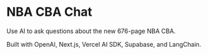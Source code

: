 # NBA CBA Chat

Use AI to ask questions about the new 676-page NBA CBA.

Built with OpenAI, Next.js, Vercel AI SDK, Supabase, and LangChain.
